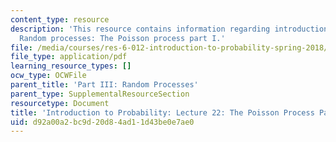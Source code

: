 ```yaml
---
content_type: resource
description: 'This resource contains information regarding introduction to probability:
  Random processes: The Poisson process part I.'
file: /media/courses/res-6-012-introduction-to-probability-spring-2018/d92a00a2bc9d20d84ad11d43be0e7ae0_MITRES_6_012S18_L22.pdf
file_type: application/pdf
learning_resource_types: []
ocw_type: OCWFile
parent_title: 'Part III: Random Processes'
parent_type: SupplementalResourceSection
resourcetype: Document
title: 'Introduction to Probability: Lecture 22: The Poisson Process Part I'
uid: d92a00a2-bc9d-20d8-4ad1-1d43be0e7ae0
---
```

